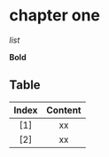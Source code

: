 # chapter one

*list*

**Bold**

## Table

| Index |         Content        |
|:-----:|:----------------------:|
|  [1]  |           xx           |
|  [2]  |           xx           |

